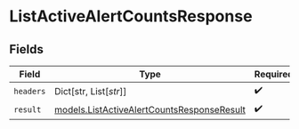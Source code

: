 # ListActiveAlertCountsResponse


## Fields

| Field                                                                                          | Type                                                                                           | Required                                                                                       | Description                                                                                    |
| ---------------------------------------------------------------------------------------------- | ---------------------------------------------------------------------------------------------- | ---------------------------------------------------------------------------------------------- | ---------------------------------------------------------------------------------------------- |
| `headers`                                                                                      | Dict[str, List[*str*]]                                                                         | :heavy_check_mark:                                                                             | N/A                                                                                            |
| `result`                                                                                       | [models.ListActiveAlertCountsResponseResult](../models/listactivealertcountsresponseresult.md) | :heavy_check_mark:                                                                             | N/A                                                                                            |